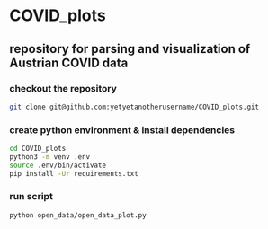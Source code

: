 # COVID_plots

## repository for parsing and visualization of Austrian COVID data

### checkout the repository
```bash
git clone git@github.com:yetyetanotherusername/COVID_plots.git
```

### create python environment & install dependencies
```bash
cd COVID_plots
python3 -m venv .env
source .env/bin/activate
pip install -Ur requirements.txt
```

### run script
```bash
python open_data/open_data_plot.py
```

